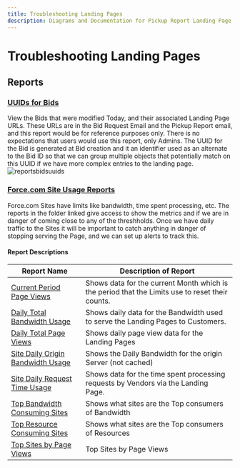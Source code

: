 ```yaml
---
title: Troubleshooting Landing Pages
description: Diagrams and Documentation for Pickup Report Landing Page.
---
```


# Troubleshooting Landing Pages

## Reports
### [UUIDs for Bids](https://roadrebel.lightning.force.com/lightning/r/Report/00O3w0000052BBOEA2/view?queryScope=userFolders)
View the Bids that were modified Today, and their associated Landing Page URLs.  These URLs are in the Bid Request Email and the Pickup Report email, and this report would be for reference purposes only.  There is no expectations that users would use this report, only Admins.  The UUID for the Bid is generated at Bid creation and it an identifier used as an alternate to the Bid ID so that we can group multiple objects that potentially match on this UUID if we have more complex entries to the landing page.
![reportsbidsuuids](https://github.com/claytonboss7/voyajerwiki/blob/gh-pages/assets/img/report-bids-uuids.jpg)

### [Force.com Site Usage Reports](https://roadrebel.lightning.force.com/lightning/r/Folder/00l3w000002ODcoAAG/view?queryScope=userFolders)
Force.com Sites have limits like bandwidth, time spent processing, etc.  The reports in the folder linked give access to show the metrics and if we are in danger of coming close to any of the threshholds.  Once we have daily traffic to the Sites it will be important to catch anything in danger of stopping serving the Page, and we can set up alerts to track this.
#### Report Descriptions

| Report Name | Description of Report |
| --- | --- |
|[Current Period Page Views](https://roadrebel.lightning.force.com/lightning/r/Report/00O3w0000052BBTEA2/view?queryScope=userFolders) | Shows data for the current Month which is the period that the Limits use to reset their counts. |
|[Daily Total Bandwidth Usage](https://roadrebel.lightning.force.com/lightning/r/Report/00O3w0000052BBTEA2/view?queryScope=userFolders) | Shows daily data for the Bandwidth used to serve the Landing Pages to Customers. |
|[Daily Total Page Views](https://roadrebel.lightning.force.com/lightning/r/Report/00O3w0000052BBTEA2/view?queryScope=userFolders) | Shows daily page view data for the Landing Pages |
|[Site Daily Origin Bandwidth Usage](https://roadrebel.lightning.force.com/lightning/r/Report/00O3w0000052BBTEA2/view?queryScope=userFolders) | Shows the Daily Bandwidth for the origin Server (not cached) |
|[Site Daily Request Time Usage](https://roadrebel.lightning.force.com/lightning/r/Report/00O3w0000052BBTEA2/view?queryScope=userFolders) | Shows data for the time spent processing requests by Vendors via the Landing Page. |
|[Top Bandwidth Consuming Sites](https://roadrebel.lightning.force.com/lightning/r/Report/00O3w0000052BBTEA2/view?queryScope=userFolders) | Shows what sites are the Top consumers of Bandwidth |
|[Top Resource Consuming Sites](https://roadrebel.lightning.force.com/lightning/r/Report/00O3w0000052BBTEA2/view?queryScope=userFolders) | Shows what sites are the Top consumers of Resources |
|[Top Sites by Page Views](https://roadrebel.lightning.force.com/lightning/r/Report/00O3w0000052BBTEA2/view?queryScope=userFolders) | Top Sites by Page Views |
